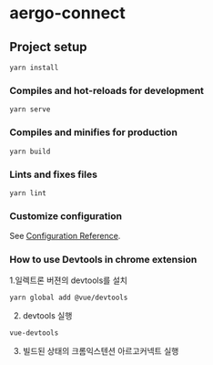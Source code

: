 # aergo-connect

## Project setup

```
yarn install
```

### Compiles and hot-reloads for development

```
yarn serve
```

### Compiles and minifies for production

```
yarn build
```

### Lints and fixes files

```
yarn lint
```

### Customize configuration

See [Configuration Reference](https://cli.vuejs.org/config/).

### How to use Devtools in chrome extension

1.일렉트론 버젼의 devtools를 설치

```
yarn global add @vue/devtools
```

2. devtools 실행

```
vue-devtools
```

3. 빌드된 상태의 크롬익스텐션 아르고커넥트 실행
